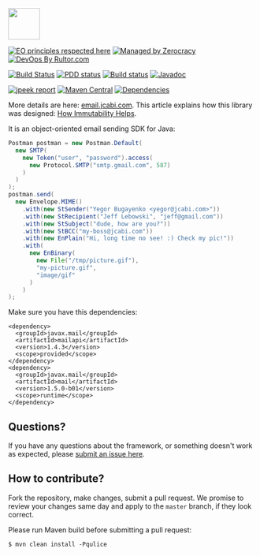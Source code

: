 <img src="http://img.jcabi.com/logo-square.svg" width="64px" height="64px" />

[![EO principles respected here](https://cdn.rawgit.com/yegor256/elegantobjects.github.io/master/badge.svg)](http://www.elegantobjects.org)
[![Managed by Zerocracy](https://www.0crat.com/badge/C3RUBL5H9.svg)](https://www.0crat.com/p/C3RUBL5H9)
[![DevOps By Rultor.com](http://www.rultor.com/b/jcabi/jcabi-email)](http://www.rultor.com/p/jcabi/jcabi-email)

[![Build Status](https://travis-ci.org/jcabi/jcabi-email.svg?branch=master)](https://travis-ci.org/jcabi/jcabi-email)
[![PDD status](http://www.0pdd.com/svg?name=jcabi/jcabi-email)](http://www.0pdd.com/p?name=jcabi/jcabi-email)
[![Build status](https://ci.appveyor.com/api/projects/status/ueunlwvuxyiws57s/branch/master?svg=true)](https://ci.appveyor.com/project/yegor256/jcabi-email/branch/master)
[![Javadoc](https://javadoc.io/badge/com.jcabi/jcabi-email.svg)](http://www.javadoc.io/doc/com.jcabi/jcabi-email)

[![jpeek report](http://i.jpeek.org/com.jcabi/jcabi-email/badge.svg)](http://i.jpeek.org/com.jcabi/jcabi-email/)
[![Maven Central](https://maven-badges.herokuapp.com/maven-central/com.jcabi/jcabi-email/badge.svg)](https://maven-badges.herokuapp.com/maven-central/com.jcabi/jcabi-email)
[![Dependencies](https://www.versioneye.com/user/projects/561ac442a193340f2f0011cb/badge.svg?style=flat)](https://www.versioneye.com/user/projects/561ac442a193340f2f0011cb)

More details are here: [email.jcabi.com](http://email.jcabi.com/).
This article explains how this library was designed:
[How Immutability Helps](http://www.yegor256.com/2014/11/07/how-immutability-helps.html).

It is an object-oriented email sending SDK for Java:

```java
Postman postman = new Postman.Default(
  new SMTP(
    new Token("user", "password").access(
      new Protocol.SMTP("smtp.gmail.com", 587)
    )
  )
);
postman.send(
  new Envelope.MIME()
    .with(new StSender("Yegor Bugayenko <yegor@jcabi.com>"))
    .with(new StRecipient("Jeff Lebowski", "jeff@gmail.com"))
    .with(new StSubject("dude, how are you?"))
    .with(new StBCC("my-boss@jcabi.com"))
    .with(new EnPlain("Hi, long time no see! :) Check my pic!"))
    .with(
      new EnBinary(
        new File("/tmp/picture.gif"),
        "my-picture.gif",
        "image/gif"
      )
    )
);
```

Make sure you have this dependencies:

```
<dependency>
  <groupId>javax.mail</groupId>
  <artifactId>mailapi</artifactId>
  <version>1.4.3</version>
  <scope>provided</scope>
</dependency>
<dependency>
  <groupId>javax.mail</groupId>
  <artifactId>mail</artifactId>
  <version>1.5.0-b01</version>
  <scope>runtime</scope>
</dependency>
```

## Questions?

If you have any questions about the framework, or something doesn't work as expected,
please [submit an issue here](https://github.com/jcabi/jcabi-email/issues/new).

## How to contribute?

Fork the repository, make changes, submit a pull request.
We promise to review your changes same day and apply to
the `master` branch, if they look correct.

Please run Maven build before submitting a pull request:

```
$ mvn clean install -Pqulice
```
